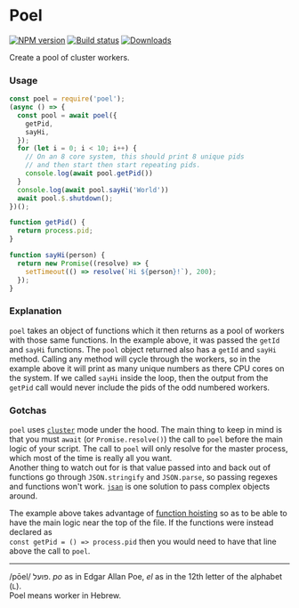 Poel
===

[![NPM version][npm-image]][npm-url]
[![Build status][travis-image]][travis-url]
[![Downloads][downloads-image]][downloads-url]

Create a pool of cluster workers.

### Usage

```js
const poel = require('poel');
(async () => {
  const pool = await poel({
    getPid,
    sayHi,
  });
  for (let i = 0; i < 10; i++) {
    // On an 8 core system, this should print 8 unique pids
    // and then start then start repeating pids.
    console.log(await pool.getPid())
  }
  console.log(await pool.sayHi('World'))
  await pool.$.shutdown();
})();

function getPid() {
  return process.pid;
}

function sayHi(person) {
  return new Promise((resolve) => {
    setTimeout(() => resolve(`Hi ${person}!`), 200);
  });
}
```

### Explanation

`poel` takes an object of functions which it then returns as
a pool of workers with those same functions. In the example
above, it was passed the `getId` and `sayHi` functions. The
`pool` object returned also has a `getId` and `sayHi`
method. Calling any method will cycle through the workers, so
in the example above it will print as many unique numbers as
there CPU cores on the system. If we called `sayHi` inside
the loop, then  the output from the `getPid` call would never
include the pids of the odd numbered workers.

### Gotchas

`poel` uses [`cluster`](https://nodejs.org/api/cluster.html)
mode under the hood. The main thing to keep in mind is that
you must `await` (or `Promise.resolve()`) the call to `poel`
before the main logic of your script. The call to `poel` will
only resolve for the master process, which most of the time
is really all you want.  
Another thing to watch out for is that value passed into and
back out of functions go through `JSON.stringify` and
`JSON.parse`, so passing regexes and functions won't work.
[`jsan`](https://github.com/kolodny/jsan) is one solution to
pass complex objects around.

The example above takes advantage of
[function hoisting](https://developer.mozilla.org/en-US/docs/Web/JavaScript/Reference/Statements/function#Function_declaration_hoisting)
so as to be able to have the main logic near the top of the
file. If the functions were instead declared as  
`const getPid = () => process.pid` then you would need to
have that line above the call to `poel`.

---

/pōel/ פועל. *po* as in Edgar Allan Poe, *el* as in the 12th
letter of the alphabet (`L`).  
Poel means worker in Hebrew.

[npm-image]: https://img.shields.io/npm/v/poel.svg?style=flat-square
[npm-url]: https://npmjs.org/package/poel
[travis-image]: https://img.shields.io/travis/kolodny/poel.svg?style=flat-square&branch=master
[travis-url]: https://travis-ci.org/kolodny/poel
[downloads-image]: http://img.shields.io/npm/dm/poel.svg?style=flat-square
[downloads-url]: https://npmjs.org/package/poel
